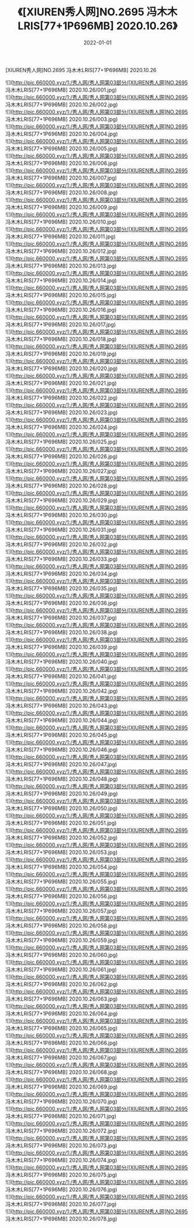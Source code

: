 ﻿---
layout: post
title:  《[XIUREN秀人网]NO.2695 冯木木LRIS[77+1P696MB] 2020.10.26》
date:   2022-01-01
img: http://pic.660000.xyz/1:/秀人网/秀人网第03部分/[XIUREN秀人网]NO.2695 冯木木LRIS[77+1P696MB] 2020.10.26/000.jpg
categories: [美女, 清纯, 唯美]
---

[XIUREN秀人网]NO.2695 冯木木LRIS[77+1P696MB] 2020.10.26

 ![](http://pic.660000.xyz/1:/秀人网/秀人网第03部分/[XIUREN秀人网]NO.2695 冯木木LRIS[77+1P696MB] 2020.10.26/001.jpg) <br>![](http://pic.660000.xyz/1:/秀人网/秀人网第03部分/[XIUREN秀人网]NO.2695 冯木木LRIS[77+1P696MB] 2020.10.26/002.jpg) <br>![](http://pic.660000.xyz/1:/秀人网/秀人网第03部分/[XIUREN秀人网]NO.2695 冯木木LRIS[77+1P696MB] 2020.10.26/003.jpg) <br>![](http://pic.660000.xyz/1:/秀人网/秀人网第03部分/[XIUREN秀人网]NO.2695 冯木木LRIS[77+1P696MB] 2020.10.26/004.jpg) <br>![](http://pic.660000.xyz/1:/秀人网/秀人网第03部分/[XIUREN秀人网]NO.2695 冯木木LRIS[77+1P696MB] 2020.10.26/005.jpg) <br>![](http://pic.660000.xyz/1:/秀人网/秀人网第03部分/[XIUREN秀人网]NO.2695 冯木木LRIS[77+1P696MB] 2020.10.26/006.jpg) <br>![](http://pic.660000.xyz/1:/秀人网/秀人网第03部分/[XIUREN秀人网]NO.2695 冯木木LRIS[77+1P696MB] 2020.10.26/007.jpg) <br>![](http://pic.660000.xyz/1:/秀人网/秀人网第03部分/[XIUREN秀人网]NO.2695 冯木木LRIS[77+1P696MB] 2020.10.26/008.jpg) <br>![](http://pic.660000.xyz/1:/秀人网/秀人网第03部分/[XIUREN秀人网]NO.2695 冯木木LRIS[77+1P696MB] 2020.10.26/009.jpg) <br>![](http://pic.660000.xyz/1:/秀人网/秀人网第03部分/[XIUREN秀人网]NO.2695 冯木木LRIS[77+1P696MB] 2020.10.26/010.jpg) <br>![](http://pic.660000.xyz/1:/秀人网/秀人网第03部分/[XIUREN秀人网]NO.2695 冯木木LRIS[77+1P696MB] 2020.10.26/011.jpg) <br>![](http://pic.660000.xyz/1:/秀人网/秀人网第03部分/[XIUREN秀人网]NO.2695 冯木木LRIS[77+1P696MB] 2020.10.26/012.jpg) <br>![](http://pic.660000.xyz/1:/秀人网/秀人网第03部分/[XIUREN秀人网]NO.2695 冯木木LRIS[77+1P696MB] 2020.10.26/013.jpg) <br>![](http://pic.660000.xyz/1:/秀人网/秀人网第03部分/[XIUREN秀人网]NO.2695 冯木木LRIS[77+1P696MB] 2020.10.26/014.jpg) <br>![](http://pic.660000.xyz/1:/秀人网/秀人网第03部分/[XIUREN秀人网]NO.2695 冯木木LRIS[77+1P696MB] 2020.10.26/015.jpg) <br>![](http://pic.660000.xyz/1:/秀人网/秀人网第03部分/[XIUREN秀人网]NO.2695 冯木木LRIS[77+1P696MB] 2020.10.26/016.jpg) <br>![](http://pic.660000.xyz/1:/秀人网/秀人网第03部分/[XIUREN秀人网]NO.2695 冯木木LRIS[77+1P696MB] 2020.10.26/017.jpg) <br>![](http://pic.660000.xyz/1:/秀人网/秀人网第03部分/[XIUREN秀人网]NO.2695 冯木木LRIS[77+1P696MB] 2020.10.26/018.jpg) <br>![](http://pic.660000.xyz/1:/秀人网/秀人网第03部分/[XIUREN秀人网]NO.2695 冯木木LRIS[77+1P696MB] 2020.10.26/019.jpg) <br>![](http://pic.660000.xyz/1:/秀人网/秀人网第03部分/[XIUREN秀人网]NO.2695 冯木木LRIS[77+1P696MB] 2020.10.26/020.jpg) <br>![](http://pic.660000.xyz/1:/秀人网/秀人网第03部分/[XIUREN秀人网]NO.2695 冯木木LRIS[77+1P696MB] 2020.10.26/021.jpg) <br>![](http://pic.660000.xyz/1:/秀人网/秀人网第03部分/[XIUREN秀人网]NO.2695 冯木木LRIS[77+1P696MB] 2020.10.26/022.jpg) <br>![](http://pic.660000.xyz/1:/秀人网/秀人网第03部分/[XIUREN秀人网]NO.2695 冯木木LRIS[77+1P696MB] 2020.10.26/023.jpg) <br>![](http://pic.660000.xyz/1:/秀人网/秀人网第03部分/[XIUREN秀人网]NO.2695 冯木木LRIS[77+1P696MB] 2020.10.26/024.jpg) <br>![](http://pic.660000.xyz/1:/秀人网/秀人网第03部分/[XIUREN秀人网]NO.2695 冯木木LRIS[77+1P696MB] 2020.10.26/025.jpg) <br>![](http://pic.660000.xyz/1:/秀人网/秀人网第03部分/[XIUREN秀人网]NO.2695 冯木木LRIS[77+1P696MB] 2020.10.26/026.jpg) <br>![](http://pic.660000.xyz/1:/秀人网/秀人网第03部分/[XIUREN秀人网]NO.2695 冯木木LRIS[77+1P696MB] 2020.10.26/027.jpg) <br>![](http://pic.660000.xyz/1:/秀人网/秀人网第03部分/[XIUREN秀人网]NO.2695 冯木木LRIS[77+1P696MB] 2020.10.26/028.jpg) <br>![](http://pic.660000.xyz/1:/秀人网/秀人网第03部分/[XIUREN秀人网]NO.2695 冯木木LRIS[77+1P696MB] 2020.10.26/029.jpg) <br>![](http://pic.660000.xyz/1:/秀人网/秀人网第03部分/[XIUREN秀人网]NO.2695 冯木木LRIS[77+1P696MB] 2020.10.26/030.jpg) <br>![](http://pic.660000.xyz/1:/秀人网/秀人网第03部分/[XIUREN秀人网]NO.2695 冯木木LRIS[77+1P696MB] 2020.10.26/031.jpg) <br>![](http://pic.660000.xyz/1:/秀人网/秀人网第03部分/[XIUREN秀人网]NO.2695 冯木木LRIS[77+1P696MB] 2020.10.26/032.jpg) <br>![](http://pic.660000.xyz/1:/秀人网/秀人网第03部分/[XIUREN秀人网]NO.2695 冯木木LRIS[77+1P696MB] 2020.10.26/033.jpg) <br>![](http://pic.660000.xyz/1:/秀人网/秀人网第03部分/[XIUREN秀人网]NO.2695 冯木木LRIS[77+1P696MB] 2020.10.26/034.jpg) <br>![](http://pic.660000.xyz/1:/秀人网/秀人网第03部分/[XIUREN秀人网]NO.2695 冯木木LRIS[77+1P696MB] 2020.10.26/035.jpg) <br>![](http://pic.660000.xyz/1:/秀人网/秀人网第03部分/[XIUREN秀人网]NO.2695 冯木木LRIS[77+1P696MB] 2020.10.26/036.jpg) <br>![](http://pic.660000.xyz/1:/秀人网/秀人网第03部分/[XIUREN秀人网]NO.2695 冯木木LRIS[77+1P696MB] 2020.10.26/037.jpg) <br>![](http://pic.660000.xyz/1:/秀人网/秀人网第03部分/[XIUREN秀人网]NO.2695 冯木木LRIS[77+1P696MB] 2020.10.26/038.jpg) <br>![](http://pic.660000.xyz/1:/秀人网/秀人网第03部分/[XIUREN秀人网]NO.2695 冯木木LRIS[77+1P696MB] 2020.10.26/039.jpg) <br>![](http://pic.660000.xyz/1:/秀人网/秀人网第03部分/[XIUREN秀人网]NO.2695 冯木木LRIS[77+1P696MB] 2020.10.26/040.jpg) <br>![](http://pic.660000.xyz/1:/秀人网/秀人网第03部分/[XIUREN秀人网]NO.2695 冯木木LRIS[77+1P696MB] 2020.10.26/041.jpg) <br>![](http://pic.660000.xyz/1:/秀人网/秀人网第03部分/[XIUREN秀人网]NO.2695 冯木木LRIS[77+1P696MB] 2020.10.26/042.jpg) <br>![](http://pic.660000.xyz/1:/秀人网/秀人网第03部分/[XIUREN秀人网]NO.2695 冯木木LRIS[77+1P696MB] 2020.10.26/043.jpg) <br>![](http://pic.660000.xyz/1:/秀人网/秀人网第03部分/[XIUREN秀人网]NO.2695 冯木木LRIS[77+1P696MB] 2020.10.26/044.jpg) <br>![](http://pic.660000.xyz/1:/秀人网/秀人网第03部分/[XIUREN秀人网]NO.2695 冯木木LRIS[77+1P696MB] 2020.10.26/045.jpg) <br>![](http://pic.660000.xyz/1:/秀人网/秀人网第03部分/[XIUREN秀人网]NO.2695 冯木木LRIS[77+1P696MB] 2020.10.26/046.jpg) <br>![](http://pic.660000.xyz/1:/秀人网/秀人网第03部分/[XIUREN秀人网]NO.2695 冯木木LRIS[77+1P696MB] 2020.10.26/047.jpg) <br>![](http://pic.660000.xyz/1:/秀人网/秀人网第03部分/[XIUREN秀人网]NO.2695 冯木木LRIS[77+1P696MB] 2020.10.26/048.jpg) <br>![](http://pic.660000.xyz/1:/秀人网/秀人网第03部分/[XIUREN秀人网]NO.2695 冯木木LRIS[77+1P696MB] 2020.10.26/049.jpg) <br>![](http://pic.660000.xyz/1:/秀人网/秀人网第03部分/[XIUREN秀人网]NO.2695 冯木木LRIS[77+1P696MB] 2020.10.26/050.jpg) <br>![](http://pic.660000.xyz/1:/秀人网/秀人网第03部分/[XIUREN秀人网]NO.2695 冯木木LRIS[77+1P696MB] 2020.10.26/051.jpg) <br>![](http://pic.660000.xyz/1:/秀人网/秀人网第03部分/[XIUREN秀人网]NO.2695 冯木木LRIS[77+1P696MB] 2020.10.26/052.jpg) <br>![](http://pic.660000.xyz/1:/秀人网/秀人网第03部分/[XIUREN秀人网]NO.2695 冯木木LRIS[77+1P696MB] 2020.10.26/053.jpg) <br>![](http://pic.660000.xyz/1:/秀人网/秀人网第03部分/[XIUREN秀人网]NO.2695 冯木木LRIS[77+1P696MB] 2020.10.26/054.jpg) <br>![](http://pic.660000.xyz/1:/秀人网/秀人网第03部分/[XIUREN秀人网]NO.2695 冯木木LRIS[77+1P696MB] 2020.10.26/055.jpg) <br>![](http://pic.660000.xyz/1:/秀人网/秀人网第03部分/[XIUREN秀人网]NO.2695 冯木木LRIS[77+1P696MB] 2020.10.26/056.jpg) <br>![](http://pic.660000.xyz/1:/秀人网/秀人网第03部分/[XIUREN秀人网]NO.2695 冯木木LRIS[77+1P696MB] 2020.10.26/057.jpg) <br>![](http://pic.660000.xyz/1:/秀人网/秀人网第03部分/[XIUREN秀人网]NO.2695 冯木木LRIS[77+1P696MB] 2020.10.26/058.jpg) <br>![](http://pic.660000.xyz/1:/秀人网/秀人网第03部分/[XIUREN秀人网]NO.2695 冯木木LRIS[77+1P696MB] 2020.10.26/059.jpg) <br>![](http://pic.660000.xyz/1:/秀人网/秀人网第03部分/[XIUREN秀人网]NO.2695 冯木木LRIS[77+1P696MB] 2020.10.26/060.jpg) <br>![](http://pic.660000.xyz/1:/秀人网/秀人网第03部分/[XIUREN秀人网]NO.2695 冯木木LRIS[77+1P696MB] 2020.10.26/061.jpg) <br>![](http://pic.660000.xyz/1:/秀人网/秀人网第03部分/[XIUREN秀人网]NO.2695 冯木木LRIS[77+1P696MB] 2020.10.26/062.jpg) <br>![](http://pic.660000.xyz/1:/秀人网/秀人网第03部分/[XIUREN秀人网]NO.2695 冯木木LRIS[77+1P696MB] 2020.10.26/063.jpg) <br>![](http://pic.660000.xyz/1:/秀人网/秀人网第03部分/[XIUREN秀人网]NO.2695 冯木木LRIS[77+1P696MB] 2020.10.26/064.jpg) <br>![](http://pic.660000.xyz/1:/秀人网/秀人网第03部分/[XIUREN秀人网]NO.2695 冯木木LRIS[77+1P696MB] 2020.10.26/065.jpg) <br>![](http://pic.660000.xyz/1:/秀人网/秀人网第03部分/[XIUREN秀人网]NO.2695 冯木木LRIS[77+1P696MB] 2020.10.26/066.jpg) <br>![](http://pic.660000.xyz/1:/秀人网/秀人网第03部分/[XIUREN秀人网]NO.2695 冯木木LRIS[77+1P696MB] 2020.10.26/067.jpg) <br>![](http://pic.660000.xyz/1:/秀人网/秀人网第03部分/[XIUREN秀人网]NO.2695 冯木木LRIS[77+1P696MB] 2020.10.26/068.jpg) <br>![](http://pic.660000.xyz/1:/秀人网/秀人网第03部分/[XIUREN秀人网]NO.2695 冯木木LRIS[77+1P696MB] 2020.10.26/069.jpg) <br>![](http://pic.660000.xyz/1:/秀人网/秀人网第03部分/[XIUREN秀人网]NO.2695 冯木木LRIS[77+1P696MB] 2020.10.26/070.jpg) <br>![](http://pic.660000.xyz/1:/秀人网/秀人网第03部分/[XIUREN秀人网]NO.2695 冯木木LRIS[77+1P696MB] 2020.10.26/071.jpg) <br>![](http://pic.660000.xyz/1:/秀人网/秀人网第03部分/[XIUREN秀人网]NO.2695 冯木木LRIS[77+1P696MB] 2020.10.26/072.jpg) <br>![](http://pic.660000.xyz/1:/秀人网/秀人网第03部分/[XIUREN秀人网]NO.2695 冯木木LRIS[77+1P696MB] 2020.10.26/073.jpg) <br>![](http://pic.660000.xyz/1:/秀人网/秀人网第03部分/[XIUREN秀人网]NO.2695 冯木木LRIS[77+1P696MB] 2020.10.26/074.jpg) <br>![](http://pic.660000.xyz/1:/秀人网/秀人网第03部分/[XIUREN秀人网]NO.2695 冯木木LRIS[77+1P696MB] 2020.10.26/075.jpg) <br>![](http://pic.660000.xyz/1:/秀人网/秀人网第03部分/[XIUREN秀人网]NO.2695 冯木木LRIS[77+1P696MB] 2020.10.26/076.jpg) <br>![](http://pic.660000.xyz/1:/秀人网/秀人网第03部分/[XIUREN秀人网]NO.2695 冯木木LRIS[77+1P696MB] 2020.10.26/077.jpg) <br>![](http://pic.660000.xyz/1:/秀人网/秀人网第03部分/[XIUREN秀人网]NO.2695 冯木木LRIS[77+1P696MB] 2020.10.26/078.jpg) <br>